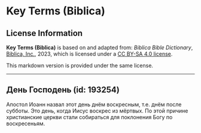 # Key Terms (Biblica)

## License Information

**Key Terms (Biblica)** is based on and adapted from: _Biblica Bible Dictionary_, [Biblica, Inc.](https://www.biblica.com/), 2023, which is licensed under a [CC BY-SA 4.0 license](https://creativecommons.org/licenses/by-sa/4.0/legalcode.en).

This markdown version is provided under the same license.



--------------------------------

## День Господень (id: 193254)

Апостол Иоанн назвал этот день днём воскресным, т.е. днём после субботы. Это день, когда Иисус воскрес из мёртвых. По этой причине христианские церкви стали собираться для поклонения Богу по воскресеньям.


